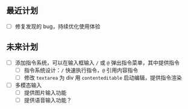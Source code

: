 ## 最近计划

- [ ] 修复发现的 bug，持续优化使用体验

## 未来计划

- [ ] 添加指令系统，可以在输入框输入 `/` 或 `@` 弹出指令菜单，其中提供指令
  - [ ] 指令系统设计：`/` 快速执行指令，`@` 引用内容指令
  - [ ] 修改 `textarea` 为 div 用 `contenteditable` 启动编辑，提供指令渲染
- [ ] 多模态输入
  - [ ] 提供图片输入功能
  - [ ] 提供语音输入功能？
